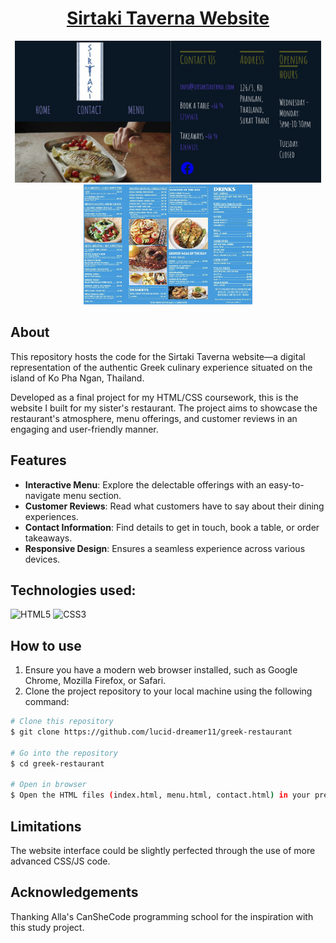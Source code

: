 <h1 align="center"><a href="https://sirtaki-taverna.netlify.app/"><strong>Sirtaki Taverna Website</strong></a></h1>
<p align="center">
  <img src="assets/demo.png" width="250" alt="demo"><img src="assets/demo2.png" width="240" alt="demo2">
  <img src="assets/demo3.png" width="270" alt="demo3">
</p>

## About
This repository hosts the code for the Sirtaki Taverna website—a digital representation of the authentic Greek culinary experience situated on the island of Ko Pha Ngan, Thailand.

Developed as a final project for my HTML/CSS coursework, this is the website I built for my sister's restaurant. The project aims to showcase the restaurant's atmosphere, menu offerings, and customer reviews in an engaging and user-friendly manner.

## Features 
* __Interactive Menu__: Explore the delectable offerings with an easy-to-navigate menu section.
* __Customer Reviews__: Read what customers have to say about their dining experiences.
* __Contact Information__: Find details to get in touch, book a table, or order takeaways.
* __Responsive Design__: Ensures a seamless experience across various devices.

## Technologies used:

![HTML5](https://img.shields.io/badge/html5-%23E34F26.svg?style=for-the-badge&logo=html5&logoColor=white)
![CSS3](https://img.shields.io/badge/css3-%231572B6.svg?style=for-the-badge&logo=css3&logoColor=white)

## How to use 
1. Ensure you have a modern web browser installed, such as Google Chrome, Mozilla Firefox, or Safari.
2. Clone the project repository to your local machine using the following command:

```bash
# Clone this repository
$ git clone https://github.com/lucid-dreamer11/greek-restaurant

# Go into the repository
$ cd greek-restaurant

# Open in browser
$ Open the HTML files (index.html, menu.html, contact.html) in your preferred web browser.

```
## Limitations
The website interface could be slightly perfected through the use of more advanced CSS/JS code. 

## Acknowledgements 
Thanking Alla's CanSheCode programming school for the inspiration with this study project. 

